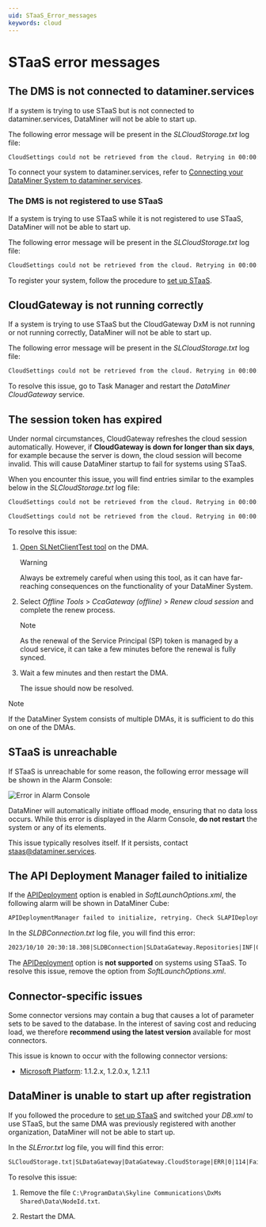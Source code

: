 ```yaml
---
uid: STaaS_Error_messages
keywords: cloud
---
```


# STaaS error messages

## The DMS is not connected to dataminer.services

If a system is trying to use STaaS but is not connected to dataminer.services, DataMiner will not be able to start up.

The following error message will be present in the *SLCloudStorage.txt* log file:

```txt
CloudSettings could not be retrieved from the cloud. Retrying in 00:00:05. Exception: SLCloudStorageConnection.Repositories.Exceptions.CloudSettingsRepositoryException: Failed to do GetCloudAccessTokenRequest. Received the following error messages: { "message": "This DMS is not Cloud Registered." }
```

To connect your system to dataminer.services, refer to [Connecting your DataMiner System to dataminer.services](xref:Connecting_your_DataMiner_System_to_the_cloud).

### The DMS is not registered to use STaaS

If a system is trying to use STaaS while it is not registered to use STaaS, DataMiner will not be able to start up.

The following error message will be present in the *SLCloudStorage.txt* log file:

```txt
CloudSettings could not be retrieved from the cloud. Retrying in 00:00:05. Exception: SLCloudStorageConnection.Repositories.Exceptions.CloudSettingsRepositoryException: Exception while doing a EndpointInfoAsync. (Failed to EndpointInfoAsync. (404))
```

To register your system, follow the procedure to [set up STaaS](xref:STaaS#setting-up-staas).

## CloudGateway is not running correctly

If a system is trying to use STaaS but the CloudGateway DxM is not running or not running correctly, DataMiner will not be able to start up.

The following error message will be present in the *SLCloudStorage.txt* log file:

```txt
CloudSettings could not be retrieved from the cloud. Retrying in 00:00:05. Exception: SLCloudStorageConnection.Repositories.Exceptions.CloudSettingsRepositoryException: Exception while doing GetCcaGatewayConfigRequest. ---> System.AggregateException: One or more errors occurred. ---> DataMinerMessageBroker.API.Exceptions.SubscriptionException: No subscriber for the subject 'Skyline.Dataminer.Proto.CcaGatewayTypes.GetCcaGatewayConfigRequest' found. Check the process that should handle the request. ---> NATS.Client.NATSNoRespondersException: No responders are available for the request.
```

To resolve this issue, go to Task Manager and restart the *DataMiner CloudGateway* service.

## The session token has expired

Under normal circumstances, CloudGateway refreshes the cloud session automatically. However, if **CloudGateway is down for longer than six days**, for example because the server is down, the cloud session will become invalid. This will cause DataMiner startup to fail for systems using STaaS.

When you encounter this issue, you will find entries similar to the examples below in the *SLCloudStorage.txt* log file:

```txt
CloudSettings could not be retrieved from the cloud. Retrying in 00:00:05. Exception: SLCloudStorage.Repositories.Exceptions.CloudSettingsRepositoryException: Failed to do GetCloudAccessTokenRequest. Received the following error messages: { "message": "The Service Principal of this DMS is expired (3/14/2023 8:09:51 AM +00:00) but should soon be refreshed automatically." }
```

```txt
CloudSettings could not be retrieved from the cloud. Retrying in 00:00:05. Exception: SLCloudStorage.Repositories.Exceptions.CloudSettingsRepositoryException: Exception while doing GetCcaGatewayConfigRequest. ---> System.AggregateException: One or more errors occurred. ---> DataMinerMessageBroker.API.Exceptions.SubscriptionException: No responders are available for the request. ---> NATS.Client.NATSNoRespondersException: No responders are available for the request.
```

To resolve this issue:

1. [Open SLNetClientTest tool](xref:Opening_the_SLNetClientTest_tool) on the DMA.

   > [!WARNING]
   > Always be extremely careful when using this tool, as it can have far-reaching consequences on the functionality of your DataMiner System.

1. Select *Offline Tools* > *CcaGateway (offline)* > *Renew cloud session* and complete the renew process.

   > [!NOTE]
   > As the renewal of the Service Principal (SP) token is managed by a cloud service, it can take a few minutes before the renewal is fully synced.

1. Wait a few minutes and then restart the DMA.

   The issue should now be resolved.

> [!NOTE]
> If the DataMiner System consists of multiple DMAs, it is sufficient to do this on one of the DMAs.

## STaaS is unreachable

If STaaS is unreachable for some reason, the following error message will be shown in the Alarm Console:

![Error in Alarm Console](~/user-guide/images/STaaS_troubleshooting_Alarm_Console.png)

DataMiner will automatically initiate offload mode, ensuring that no data loss occurs. While this error is displayed in the Alarm Console, **do not restart** the system or any of its elements.

This issue typically resolves itself. If it persists, contact <staas@dataminer.services>.

## The API Deployment Manager failed to initialize

If the [APIDeployment](xref:Overview_of_Soft_Launch_Options#apideployment) option is enabled in *SoftLaunchOptions.xml*, the following alarm will be shown in DataMiner Cube:

```txt
APIDeploymentManager failed to initialize, retrying. Check SLAPIDeploymentManager.txt for additional information.
```

In the *SLDBConnection.txt* log file, you will find this error:

```txt
2023/10/10 20:30:18.308|SLDBConnection|SLDataGateway.Repositories|INF|0|354|2023-10-10T20:30:18.302|ERROR|Repository.RepositoryStorageProvider.DeployerToken|Refreshing storage [failed]: SLDataGateway.API.Types.Exceptions.StorageTypeNotFoundException: No storage type found for DataType: DeployerToken
```

The [APIDeployment](xref:Overview_of_Soft_Launch_Options#apideployment) option is **not supported** on systems using STaaS. To resolve this issue, remove the option from *SoftLaunchOptions.xml*.

## Connector-specific issues

Some connector versions may contain a bug that causes a lot of parameter sets to be saved to the database. In the interest of saving cost and reducing load, we therefore **recommend using the latest version** available for most connectors.

This issue is known to occur with the following connector versions:

- [Microsoft Platform](https://catalog.dataminer.services/result/driver/251): 1.1.2.x, 1.2.0.x, 1.2.1.1

## DataMiner is unable to start up after registration

If you followed the procedure to [set up STaaS](xref:STaaS#setting-up-staas) and switched your *DB.xml* to use STaaS, but the same DMA was previously registered with another organization, DataMiner will not be able to start up.

In the *SLError.txt* log file, you will find this error:

```txt
SLCloudStorage.txt|SLDataGateway|DataGateway.CloudStorage|ERR|0|114|Failed to refresh DmsQueueToken because of exception SLCloudStorageConnection.Repositories.Exceptions.DmsQueueTokenRepositoryException: Failed to get SAS token ---> SLCloudStorageConnection.Repositories.Exceptions.EventHubSasTokenRepositoryException: Failed to get SAS token, response did not indicate success. Got code 500.
```

To resolve this issue:

1. Remove the file `C:\ProgramData\Skyline Communications\DxMs Shared\Data\NodeId.txt`.

1. Restart the DMA.
